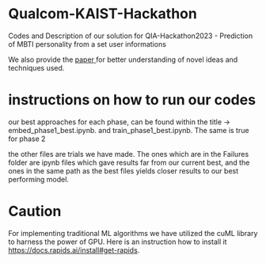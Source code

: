 # Qualcom-KAIST-Hackathon
Codes and Description of our solution for QIA-Hackathon2023 - Prediction of MBTI personality from a set user informations

We also provide the <a href="https://drive.google.com/file/d/1ntiQHNJC5XVQ43hBYc7DI87mNvuAVJXz/view?usp=sharing" target="_blank"> paper </a> for better understanding of novel ideas and techniques used. 


# instructions on how to run our codes

our best approaches for each phase, can be found within the title -> embed_phase1_best.ipynb. and train_phase1_best.ipynb. The same is true for phase 2

the other files are trials we have made. The ones which are in the Failures folder are ipynb files which gave results far from our current best, and the ones in the same path as the best files yields closer results to our best performing model. 

# Caution

For implementing traditional ML algorithms we have utilized the cuML library to harness the power of GPU. 
Here is an instruction how to install it https://docs.rapids.ai/install#get-rapids. 
